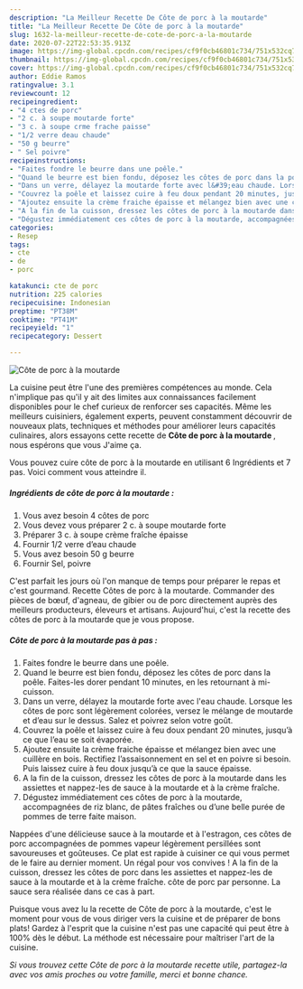 ```yaml
---
description: "La Meilleur Recette De Côte de porc à la moutarde"
title: "La Meilleur Recette De Côte de porc à la moutarde"
slug: 1632-la-meilleur-recette-de-cote-de-porc-a-la-moutarde
date: 2020-07-22T22:53:35.913Z
image: https://img-global.cpcdn.com/recipes/cf9f0cb46801c734/751x532cq70/cote-de-porc-a-la-moutarde-photo-principale-de-la-recette.jpg
thumbnail: https://img-global.cpcdn.com/recipes/cf9f0cb46801c734/751x532cq70/cote-de-porc-a-la-moutarde-photo-principale-de-la-recette.jpg
cover: https://img-global.cpcdn.com/recipes/cf9f0cb46801c734/751x532cq70/cote-de-porc-a-la-moutarde-photo-principale-de-la-recette.jpg
author: Eddie Ramos
ratingvalue: 3.1
reviewcount: 12
recipeingredient:
- "4 ctes de porc"
- "2 c. à soupe moutarde forte"
- "3 c. à soupe crme frache paisse"
- "1/2 verre deau chaude"
- "50 g beurre"
- " Sel poivre"
recipeinstructions:
- "Faites fondre le beurre dans une poêle."
- "Quand le beurre est bien fondu, déposez les côtes de porc dans la poêle. Faites-les dorer pendant 10 minutes, en les retournant à mi-cuisson."
- "Dans un verre, délayez la moutarde forte avec l&#39;eau chaude. Lorsque les côtes de porc sont légèrement colorées, versez le mélange de moutarde et d’eau sur le dessus. Salez et poivrez selon votre goût."
- "Couvrez la poêle et laissez cuire à feu doux pendant 20 minutes, jusqu’à ce que l’eau se soit évaporée."
- "Ajoutez ensuite la crème fraiche épaisse et mélangez bien avec une cuillère en bois. Rectifiez l’assaisonnement en sel et en poivre si besoin. Puis laissez cuire à feu doux jusqu’à ce que la sauce épaisse."
- "A la fin de la cuisson, dressez les côtes de porc à la moutarde dans les assiettes et nappez-les de sauce à la moutarde et à la crème fraîche."
- "Dégustez immédiatement ces côtes de porc à la moutarde, accompagnées de riz blanc, de pâtes fraîches ou d’une belle purée de pommes de terre faite maison."
categories:
- Resep
tags:
- cte
- de
- porc

katakunci: cte de porc 
nutrition: 225 calories
recipecuisine: Indonesian
preptime: "PT38M"
cooktime: "PT41M"
recipeyield: "1"
recipecategory: Dessert

---
```



![Côte de porc à la moutarde](https://img-global.cpcdn.com/recipes/cf9f0cb46801c734/751x532cq70/cote-de-porc-a-la-moutarde-photo-principale-de-la-recette.jpg)

La cuisine peut être l'une des premières compétences au monde. Cela n'implique pas qu'il y ait des limites aux connaissances facilement disponibles pour le chef curieux de renforcer ses capacités. Même les meilleurs cuisiniers, également experts, peuvent constamment découvrir de nouveaux plats, techniques et méthodes pour améliorer leurs capacités culinaires, alors essayons cette recette de <strong> Côte de porc à la moutarde </strong>, nous espérons que vous J'aime ça.

<!--inarticleads1-->

Vous pouvez cuire côte de porc à la moutarde en utilisant 6 Ingrédients et 7 pas. Voici comment vous atteindre il.

##### Ingrédients de côte de porc à la moutarde :

1. Vous avez besoin 4 côtes de porc
1. Vous devez vous préparer 2 c. à soupe moutarde forte
1. Préparer 3 c. à soupe crème fraîche épaisse
1. Fournir 1/2 verre d’eau chaude
1. Vous avez besoin 50 g beurre
1. Fournir  Sel, poivre


C&#39;est parfait les jours où l&#39;on manque de temps pour préparer le repas et c&#39;est gourmand. Recette Côtes de porc à la moutarde. Commander des pièces de bœuf, d&#39;agneau, de gibier ou de porc directement auprès des meilleurs producteurs, éleveurs et artisans. Aujourd&#39;hui, c&#39;est la recette des côtes de porc à la moutarde que je vous propose. 

<!--inarticleads2-->

##### Côte de porc à la moutarde pas à pas :

1. Faites fondre le beurre dans une poêle.
1. Quand le beurre est bien fondu, déposez les côtes de porc dans la poêle. Faites-les dorer pendant 10 minutes, en les retournant à mi-cuisson.
1. Dans un verre, délayez la moutarde forte avec l&#39;eau chaude. Lorsque les côtes de porc sont légèrement colorées, versez le mélange de moutarde et d’eau sur le dessus. Salez et poivrez selon votre goût.
1. Couvrez la poêle et laissez cuire à feu doux pendant 20 minutes, jusqu’à ce que l’eau se soit évaporée.
1. Ajoutez ensuite la crème fraiche épaisse et mélangez bien avec une cuillère en bois. Rectifiez l’assaisonnement en sel et en poivre si besoin. Puis laissez cuire à feu doux jusqu’à ce que la sauce épaisse.
1. A la fin de la cuisson, dressez les côtes de porc à la moutarde dans les assiettes et nappez-les de sauce à la moutarde et à la crème fraîche.
1. Dégustez immédiatement ces côtes de porc à la moutarde, accompagnées de riz blanc, de pâtes fraîches ou d’une belle purée de pommes de terre faite maison.


Nappées d&#39;une délicieuse sauce à la moutarde et à l&#39;estragon, ces côtes de porc accompagnées de pommes vapeur légèrement persillées sont savoureuses et goûteuses. Ce plat est rapide à cuisiner ce qui vous permet de le faire au dernier moment. Un régal pour vos convives ! A la fin de la cuisson, dressez les côtes de porc dans les assiettes et nappez-les de sauce à la moutarde et à la crème fraîche. côte de porc par personne. La sauce sera réalisée dans ce cas à part. 

<!--inarticleads1-->

<p>
Puisque vous avez lu la recette de Côte de porc à la moutarde, c'est le moment pour vous de vous diriger vers la cuisine et de préparer de bons plats! Gardez à l'esprit que la cuisine n'est pas une capacité qui peut être à 100% dès le début. La méthode est nécessaire pour maîtriser l'art de la cuisine.
</p>

<p>
<i>Si vous trouvez cette Côte de porc à la moutarde recette utile, partagez-la avec vos amis proches ou votre famille, merci et bonne chance.</i>
</p>
